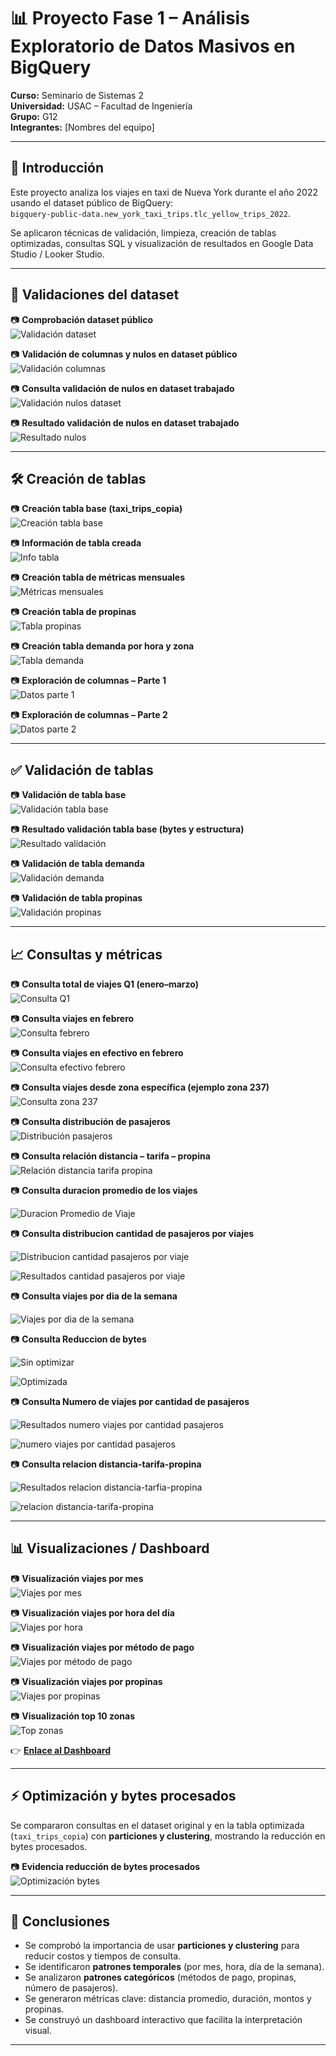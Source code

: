 # 📊 Proyecto Fase 1 – Análisis Exploratorio de Datos Masivos en BigQuery
**Curso:** Seminario de Sistemas 2  
**Universidad:** USAC – Facultad de Ingeniería  
**Grupo:** G12  
**Integrantes:** [Nombres del equipo]

---

## 📌 Introducción
Este proyecto analiza los viajes en taxi de Nueva York durante el año 2022 usando el dataset público de BigQuery:  
`bigquery-public-data.new_york_taxi_trips.tlc_yellow_trips_2022`.

Se aplicaron técnicas de validación, limpieza, creación de tablas optimizadas, consultas SQL y visualización de resultados en Google Data Studio / Looker Studio.

---

## 🔎 Validaciones del dataset

📷 **Comprobación dataset público**  
![Validación dataset](imagenes/comprobacion-dataset-publico.png)

📷 **Validación de columnas y nulos en dataset público**  
![Validación columnas](imagenes/validacion-datos-dataset-publico.png)

📷 **Consulta validación de nulos en dataset trabajado**  
![Validación nulos dataset](imagenes/Validacion-datos-nulos-dataset.png)

📷 **Resultado validación de nulos en dataset trabajado**  
![Resultado nulos](imagenes/resultado-datos-nulos-dataset.png)

---

## 🛠️ Creación de tablas

📷 **Creación tabla base (taxi_trips_copia)**  
![Creación tabla base](imagenes/creacion_tabla_base.jpg)

📷 **Información de tabla creada**  
![Info tabla](imagenes/informacion-creacion-tabla.jpg)

📷 **Creación tabla de métricas mensuales**  
![Métricas mensuales](imagenes/creacion-tabla-metrica-mensual.jpg)

📷 **Creación tabla de propinas**  
![Tabla propinas](imagenes/creacion-tabla-propinas.png)

📷 **Creación tabla demanda por hora y zona**  
![Tabla demanda](imagenes/creacion-tabla-demanda-hora-zona.png)

📷 **Exploración de columnas – Parte 1**  
![Datos parte 1](imagenes/datos-1.png)

📷 **Exploración de columnas – Parte 2**  
![Datos parte 2](imagenes/datos-2.png)

---

## ✅ Validación de tablas

📷 **Validación de tabla base**  
![Validación tabla base](imagenes/validacion-tabla-base.jpg)

📷 **Resultado validación tabla base (bytes y estructura)**  
![Resultado validación](imagenes/resultado-validacion-tabla-base.jpg)

📷 **Validación de tabla demanda**  
![Validación demanda](imagenes/validacion-tabla-demanda.png)

📷 **Validación de tabla propinas**  
![Validación propinas](imagenes/validacion-tabla-propinas.png)

---

## 📈 Consultas y métricas

📷 **Consulta total de viajes Q1 (enero–marzo)**  
![Consulta Q1](imagenes/2.png)

📷 **Consulta viajes en febrero**  
![Consulta febrero](imagenes/3.png)

📷 **Consulta viajes en efectivo en febrero**  
![Consulta efectivo febrero](imagenes/4.png)

📷 **Consulta viajes desde zona específica (ejemplo zona 237)**  
![Consulta zona 237](imagenes/5.png)

📷 **Consulta distribución de pasajeros**  
![Distribución pasajeros](imagenes/11.png)

📷 **Consulta relación distancia – tarifa – propina**  
![Relación distancia tarifa propina](imagenes/12.png)

📷 **Consulta duracion promedio de los viajes**

![Duracion Promedio de Viaje](imagenes/13.png)

📷 **Consulta distribucion cantidad de pasajeros por viajes**

![Distribucion cantidad pasajeros por viaje](imagenes/15.png)

![Resultados cantidad pasajeros por viaje](imagenes/16.png)

📷 **Consulta viajes por dia de la semana**

![Viajes por dia de la semana](imagenes/17.png)

📷 **Consulta Reduccion de bytes**

![Sin optimizar](imagenes/18.png)

![Optimizada](imagenes/23.png)

📷 **Consulta Numero de viajes por cantidad de pasajeros**

![Resultados numero viajes por cantidad pasajeros](imagenes/19.png)

![numero viajes por cantidad pasajeros](imagenes/20.png)

📷 **Consulta relacion distancia-tarifa-propina**

![Resultados relacion distancia-tarfia-propina](imagenes/21.png)

![relacion distancia-tarifa-propina](imagenes/22.png)

---

## 📊 Visualizaciones / Dashboard

📷 **Visualización viajes por mes**  
![Viajes por mes](imagenes/1.png)

📷 **Visualización viajes por hora del día**  
![Viajes por hora](imagenes/7.png)

📷 **Visualización viajes por método de pago**  
![Viajes por método de pago](imagenes/8.png)

📷 **Visualización viajes por propinas**  
![Viajes por propinas](imagenes/9.png)

📷 **Visualización top 10 zonas**  
![Top zonas](imagenes/6.png)

👉 **[Enlace al Dashboard](https://lookerstudio.google.com/reporting/734e63a3-7e75-422d-b99d-b185f9f2e7a1)**

---

## ⚡ Optimización y bytes procesados

Se compararon consultas en el dataset original y en la tabla optimizada (`taxi_trips_copia`) con **particiones y clustering**, mostrando la reducción en bytes procesados.

📷 **Evidencia reducción de bytes procesados**  
![Optimización bytes](imagenes/resultado-validacion-tabla-base.jpg)

---

## 📜 Conclusiones
- Se comprobó la importancia de usar **particiones y clustering** para reducir costos y tiempos de consulta.  
- Se identificaron **patrones temporales** (por mes, hora, día de la semana).  
- Se analizaron **patrones categóricos** (métodos de pago, propinas, número de pasajeros).  
- Se generaron métricas clave: distancia promedio, duración, montos y propinas.  
- Se construyó un dashboard interactivo que facilita la interpretación visual.  

---
